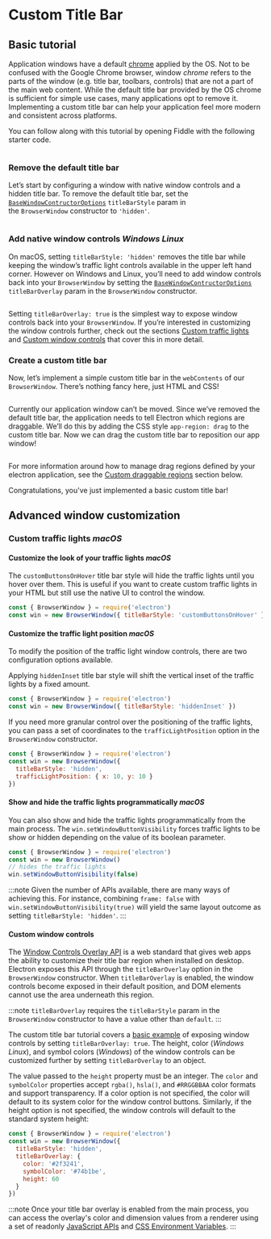 # Custom Title Bar

## Basic tutorial

Application windows have a default [chrome][] applied by the OS. Not to be confused
with the Google Chrome browser, window _chrome_ refers to the parts of the window (e.g.
title bar, toolbars, controls) that are not a part of the main web content. While the
default title bar provided by the OS chrome is sufficient for simple use cases, many
applications opt to remove it. Implementing a custom title bar can help your application
feel more modern and consistent across platforms.

You can follow along with this tutorial by opening Fiddle with the following starter code.

```fiddle docs/fiddles/features/window-customization/custom-title-bar/starter-code

```

### Remove the default title bar

Let’s start by configuring a window with native window controls and a hidden title bar.
To remove the default title bar, set the [`BaseWindowContructorOptions`][] `titleBarStyle`
param in the `BrowserWindow` constructor to `'hidden'`.

```fiddle docs/fiddles/features/window-customization/custom-title-bar/remove-title-bar

```

### Add native window controls _Windows_ _Linux_

On macOS, setting `titleBarStyle: 'hidden'` removes the title bar while keeping the window’s
traffic light controls available in the upper left hand corner. However on Windows and Linux,
you’ll need to add window controls back into your `BrowserWindow` by setting the
[`BaseWindowContructorOptions`][] `titleBarOverlay` param in the `BrowserWindow` constructor.

```fiddle docs/fiddles/features/window-customization/custom-title-bar/native-window-controls

```

Setting `titleBarOverlay: true` is the simplest way to expose window controls back into
your `BrowserWindow`. If you’re interested in customizing the window controls further,
check out the sections [Custom traffic lights][] and [Custom window controls][] that cover
this in more detail.

### Create a custom title bar

Now, let’s implement a simple custom title bar in the `webContents` of our `BrowserWindow`.
There’s nothing fancy here, just HTML and CSS!

```fiddle docs/fiddles/features/window-customization/custom-title-bar/custom-title-bar

```

Currently our application window can’t be moved. Since we’ve removed the default title bar,
the application needs to tell Electron which regions are draggable. We’ll do this by adding
the CSS style `app-region: drag` to the custom title bar. Now we can drag the custom title
bar to reposition our app window!

```fiddle docs/fiddles/features/window-customization/custom-title-bar/custom-drag-region

```

For more information around how to manage drag regions defined by your electron application,
see the [Custom draggable regions][] section below.

Congratulations, you've just implemented a basic custom title bar!

## Advanced window customization

### Custom traffic lights _macOS_

#### Customize the look of your traffic lights _macOS_

The `customButtonsOnHover` title bar style will hide the traffic lights until you hover
over them. This is useful if you want to create custom traffic lights in your HTML but still
use the native UI to control the window.

```js
const { BrowserWindow } = require('electron')
const win = new BrowserWindow({ titleBarStyle: 'customButtonsOnHover' })
```

#### Customize the traffic light position _macOS_

To modify the position of the traffic light window controls, there are two configuration
options available.

Applying `hiddenInset` title bar style will shift the vertical inset of the traffic lights
by a fixed amount.

```js title='main.js'
const { BrowserWindow } = require('electron')
const win = new BrowserWindow({ titleBarStyle: 'hiddenInset' })
```

If you need more granular control over the positioning of the traffic lights, you can pass
a set of coordinates to the `trafficLightPosition` option in the `BrowserWindow`
constructor.

```js title='main.js'
const { BrowserWindow } = require('electron')
const win = new BrowserWindow({
  titleBarStyle: 'hidden',
  trafficLightPosition: { x: 10, y: 10 }
})
```

#### Show and hide the traffic lights programmatically _macOS_

You can also show and hide the traffic lights programmatically from the main process.
The `win.setWindowButtonVisibility` forces traffic lights to be show or hidden depending
on the value of its boolean parameter.

```js title='main.js'
const { BrowserWindow } = require('electron')
const win = new BrowserWindow()
// hides the traffic lights
win.setWindowButtonVisibility(false)
```

:::note
Given the number of APIs available, there are many ways of achieving this. For instance,
combining `frame: false` with `win.setWindowButtonVisibility(true)` will yield the same
layout outcome as setting `titleBarStyle: 'hidden'`.
:::

#### Custom window controls

The [Window Controls Overlay API][] is a web standard that gives web apps the ability to
customize their title bar region when installed on desktop. Electron exposes this API
through the `titleBarOverlay` option in the `BrowserWindow` constructor. When `titleBarOverlay`
is enabled, the window controls become exposed in their default position, and DOM elements
cannot use the area underneath this region.

:::note
`titleBarOverlay` requires the `titleBarStyle` param in the `BrowserWindow` constructor
to have a value other than `default`.
:::

The custom title bar tutorial covers a [basic example][Add native window controls] of exposing
window controls by setting `titleBarOverlay: true`. The height, color (_Windows_ _Linux_), and
symbol colors (_Windows_) of the window controls can be customized further by setting
`titleBarOverlay` to an object.

The value passed to the `height` property must be an integer. The `color` and `symbolColor`
properties accept `rgba()`, `hsla()`, and `#RRGGBBAA` color formats and support transparency.
If a color option is not specified, the color will default to its system color for the window
control buttons. Similarly, if the height option is not specified, the window controls will
default to the standard system height:

```js title='main.js'
const { BrowserWindow } = require('electron')
const win = new BrowserWindow({
  titleBarStyle: 'hidden',
  titleBarOverlay: {
    color: '#2f3241',
    symbolColor: '#74b1be',
    height: 60
  }
})
```

:::note
Once your title bar overlay is enabled from the main process, you can access the overlay's
color and dimension values from a renderer using a set of readonly
[JavaScript APIs][overlay-javascript-apis] and [CSS Environment Variables][overlay-css-env-vars].
:::

[Add native window controls]: #add-native-window-controls-windows-linux
[`BaseWindowContructorOptions`]: ../api/structures/base-window-options.md
[chrome]: https://developer.mozilla.org/en-US/docs/Glossary/Chrome
[Custom draggable regions]: ./custom-window-interactions.md#custom-draggable-regions
[Custom traffic lights]: #custom-traffic-lights-macos
[Custom window controls]: #custom-window-controls
[overlay-css-env-vars]: https://github.com/WICG/window-controls-overlay/blob/main/explainer.md#css-environment-variables
[overlay-javascript-apis]: https://github.com/WICG/window-controls-overlay/blob/main/explainer.md#javascript-apis
[Window Controls Overlay API]: https://github.com/WICG/window-controls-overlay/blob/main/explainer.md
